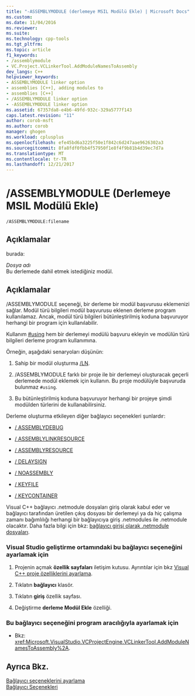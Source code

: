 ```yaml
---
title: "-ASSEMBLYMODULE (derlemeye MSIL Modülü Ekle) | Microsoft Docs"
ms.custom: 
ms.date: 11/04/2016
ms.reviewer: 
ms.suite: 
ms.technology: cpp-tools
ms.tgt_pltfrm: 
ms.topic: article
f1_keywords:
- /assemblymodule
- VC.Project.VCLinkerTool.AddModuleNamesToAssembly
dev_langs: C++
helpviewer_keywords:
- ASSEMBLYMODULE linker option
- assemblies [C++], adding modules to
- assemblies [C++]
- /ASSEMBLYMODULE linker option
- -ASSEMBLYMODULE linker option
ms.assetid: 67357da8-e4b6-49fd-932c-329a5777f143
caps.latest.revision: "11"
author: corob-msft
ms.author: corob
manager: ghogen
ms.workload: cplusplus
ms.openlocfilehash: efe45bd6a3225f50e1f842c6d247aae9626302a3
ms.sourcegitcommit: 8fa8fdf0fbb4f57950f1e8f4f9b81b4d39ec7d7a
ms.translationtype: MT
ms.contentlocale: tr-TR
ms.lasthandoff: 12/21/2017
---
```

# <a name="assemblymodule-add-a-msil-module-to-the-assembly"></a>/ASSEMBLYMODULE (Derlemeye MSIL Modülü Ekle)
```  
/ASSEMBLYMODULE:filename  
```  
  
## <a name="remarks"></a>Açıklamalar  
 burada:  
  
 *Dosya adı*  
 Bu derlemede dahil etmek istediğiniz modül.  
  
## <a name="remarks"></a>Açıklamalar  
 /ASSEMBLYMODULE seçeneği, bir derleme bir modül başvurusu eklemenizi sağlar. Modül türü bilgileri modül başvurusu eklenen derleme program kullanılamaz. Ancak, modül türü bilgileri bütünleştirilmiş koduna başvuruyor herhangi bir program için kullanılabilir.  
  
 Kullanım [#using](../../preprocessor/hash-using-directive-cpp.md) hem bir derlemeyi modülü başvuru ekleyin ve modülün türü bilgileri derleme program kullanımına.  
  
 Örneğin, aşağıdaki senaryoları düşünün:  
  
1.  Sahip bir modül oluşturma [/LN](../../build/reference/ln-create-msil-module.md).  
  
2.  /ASSEMBLYMODULE farklı bir proje ile bir derlemeyi oluşturacak geçerli derlemede modül eklemek için kullanın. Bu proje modülüyle başvuruda bulunmaz `#using`.  
  
3.  Bu bütünleştirilmiş koduna başvuruyor herhangi bir projeye şimdi modülden türlerini de kullanabilirsiniz.  
  
 Derleme oluşturma etkileyen diğer bağlayıcı seçenekleri şunlardır:  
  
-   [/ ASSEMBLYDEBUG](../../build/reference/assemblydebug-add-debuggableattribute.md)  
  
-   [/ ASSEMBLYLINKRESOURCE](../../build/reference/assemblylinkresource-link-to-dotnet-framework-resource.md)  
  
-   [/ ASSEMBLYRESOURCE](../../build/reference/assemblyresource-embed-a-managed-resource.md)  
  
-   [/ DELAYSIGN](../../build/reference/delaysign-partially-sign-an-assembly.md)  
  
-   [/ NOASSEMBLY](../../build/reference/noassembly-create-a-msil-module.md)  
  
-   [/ KEYFILE](../../build/reference/keyfile-specify-key-or-key-pair-to-sign-an-assembly.md)  
  
-   [/ KEYCONTAINER](../../build/reference/keycontainer-specify-a-key-container-to-sign-an-assembly.md)  
  
 Visual C++ bağlayıcı .netmodule dosyaları giriş olarak kabul eder ve bağlayıcı tarafından üretilen çıkış dosyası bir derlemeyi ya da hiç çalışma zamanı bağımlılığı herhangi bir bağlayıcıya giriş .netmodules ile .netmodule olacaktır.  Daha fazla bilgi için bkz: [bağlayıcı girişi olarak .netmodule dosyaları](../../build/reference/netmodule-files-as-linker-input.md).  
  
### <a name="to-set-this-linker-option-in-the-visual-studio-development-environment"></a>Visual Studio geliştirme ortamındaki bu bağlayıcı seçeneğini ayarlamak için  
  
1.  Projenin açmak **özellik sayfaları** iletişim kutusu. Ayrıntılar için bkz [Visual C++ proje özelliklerini ayarlama](../../ide/working-with-project-properties.md).  
  
2.  Tıklatın **bağlayıcı** klasör.  
  
3.  Tıklatın **giriş** özellik sayfası.  
  
4.  Değiştirme **derleme Modül Ekle** özelliği.  
  
### <a name="to-set-this-linker-option-programmatically"></a>Bu bağlayıcı seçeneğini program aracılığıyla ayarlamak için  
  
-   Bkz: <xref:Microsoft.VisualStudio.VCProjectEngine.VCLinkerTool.AddModuleNamesToAssembly%2A>.  
  
## <a name="see-also"></a>Ayrıca Bkz.  
 [Bağlayıcı seçeneklerini ayarlama](../../build/reference/setting-linker-options.md)   
 [Bağlayıcı Seçenekleri](../../build/reference/linker-options.md)